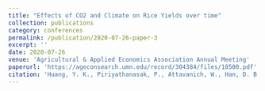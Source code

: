 ```yaml
---
title: "Effects of CO2 and Climate on Rice Yields over time"
collection: publications
category: conferences
permalink: /publication/2020-07-26-paper-3
excerpt: ''
date: 2020-07-26
venue: 'Agricultural & Applied Economics Association Annual Meeting'
paperurl: 'https://ageconsearch.umn.edu/record/304384/files/18500.pdf'
citation: 'Huang, Y. K., Piriyathanasak, P., Attavanich, W., Han, D. B., Jithitikulchai, T., & McCarl, B. A. (2020). &quot;Effects of CO2 and Climate on Rice Yields over time&quot; <i>2020 Agricultural & Applied Economics Association Annual Meeting</i>.'
---
```

